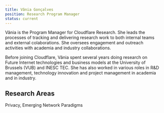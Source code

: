 ```yaml
---
title: Vânia Gonçalves
position: Research Program Manager
status: current
---
```

Vânia is the Program Manager for Cloudflare Research. She leads the processes of tracking and delivering research work to both internal teams and external colaborations. She oversees engagement and outreach activities with academia and industry collaborations. 

Before joining Cloudflare, Vânia spent several years doing research on Future Internet technologies and business models at the University of Brussels (VUB) and INESC TEC. She has also worked in various roles in R&D management, technology innovation and project management in academia and in industry.  

## Research Areas 
Privacy, Emerging Network Paradigms